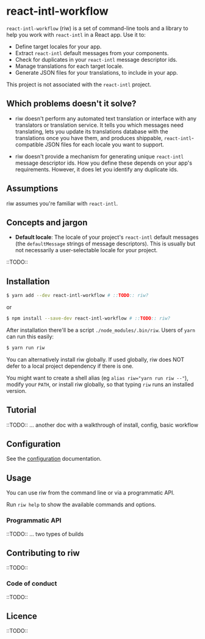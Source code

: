 # react-intl-workflow

`react-intl-workflow` (riw) is a set of command-line tools and a library to help you work with `react-intl` in a React app. Use it to:

- Define target locales for your app.
- Extract `react-intl` default messages from your components.
- Check for duplicates in your `react-intl` message descriptor ids.
- Manage translations for each target locale.
- Generate JSON files for your translations, to include in your app.

This project is not associated with the `react-intl` project.


## Which problems doesn't it solve?

- riw doesn't perform any automated text translation or interface with any translators or translation service. It tells you which messages need translating, lets you update its translations database with the translations once you have them, and produces shippable, `react-intl`-compatible JSON files for each locale you want to support.

- riw doesn't provide a mechanism for generating unique `react-intl` message descriptor ids. How you define these depends on your app's requirements. However, it does let you identify any duplicate ids.


## Assumptions

riw assumes you're familiar with `react-intl`.


## Concepts and jargon

- **Default locale**: The locale of your project's `react-intl` default messages (the `defaultMessage` strings of message descriptors). This is usually but not necessarily a user-selectable locale for your project.

::TODO::


## Installation

```bash
$ yarn add --dev react-intl-workflow # ::TODO:: riw?
```

or

```bash
$ npm install --save-dev react-intl-workflow # ::TODO:: riw?
```

After installation there'll be a script `./node_modules/.bin/riw`. Users of `yarn` can run this easily:

```bash
$ yarn run riw
```

You can alternatively install riw globally. If used globally, riw does NOT defer to a local project dependency if there is one.

You might want to create a shell alias (eg `alias riw="yarn run riw --"`), modify your `PATH`, or install riw globally, so that typing `riw` runs an installed version.


## Tutorial

::TODO::
... another doc with a walkthrough of install, config, basic workflow


## Configuration

See the [configuration](doc/config.md) documentation.


## Usage

You can use riw from the command line or via a programmatic API.

Run `riw help` to show the available commands and options.

### Programmatic API

::TODO::
... two types of builds


## Contributing to riw

::TODO::

### Code of conduct

::TODO::


## Licence

::TODO::
